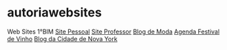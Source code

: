 # autoriawebsites
Web Sites 1°BIM
<a href="https://eduardaaugusta.github.io/sitepessoal/index.html">Site Pessoal<a>
<a href="https://eduardaaugusta.github.io/siteprofessor/index.html">Site Professor<a>
<a href="https://eduardaaugusta.github.io/blogmoda/index.html">Blog de Moda<a>
<a href="https://eduardaaugusta.github.io/festivaldevinho/index.html">Agenda Festival de Vinho<a>
<a href="https://eduardaaugusta.github.io/blogdacidadedenovayork/index.html">Blog da Cidade de Nova York<a>